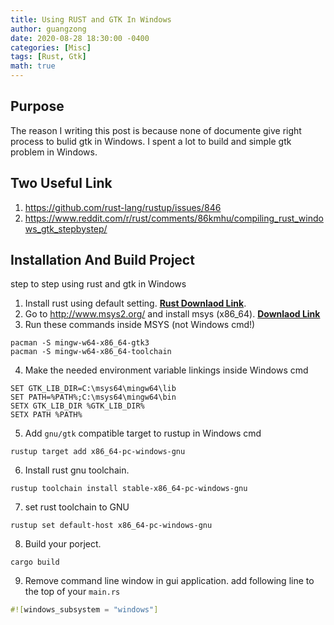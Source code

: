 ```yaml
---
title: Using RUST and GTK In Windows
author: guangzong
date: 2020-08-28 18:30:00 -0400
categories: [Misc]
tags: [Rust, Gtk]
math: true
---
```


## Purpose 

The reason I writing this post is because none of documente give right process to bulid gtk in Windows. I spent a lot to build and simple gtk problem in Windows.


## Two Useful Link

1. <https://github.com/rust-lang/rustup/issues/846>
2. <https://www.reddit.com/r/rust/comments/86kmhu/compiling_rust_windows_gtk_stepbystep/>

## Installation And Build Project

step to step using rust and gtk in Windows

1. Install rust using default setting. [**Rust Downlaod Link**](https://static.rust-lang.org/rustup/dist/i686-pc-windows-gnu/rustup-init.exe).
2. Go to http://www.msys2.org/ and install msys (x86_64). [**Downlaod Link**](https://repo.msys2.org/distrib/x86_64/msys2-x86_64-20200720.exe)
3. Run these commands inside MSYS (not Windows cmd!)
```console
pacman -S mingw-w64-x86_64-gtk3
pacman -S mingw-w64-x86_64-toolchain
```
4. Make the needed environment variable linkings inside Windows cmd 
```console
SET GTK_LIB_DIR=C:\msys64\mingw64\lib
SET PATH=%PATH%;C:\msys64\mingw64\bin
SETX GTK_LIB_DIR %GTK_LIB_DIR%
SETX PATH %PATH%
```
5. Add `gnu/gtk` compatible target to rustup in Windows cmd
```console
rustup target add x86_64-pc-windows-gnu
```
6. Install rust gnu toolchain.
```console
rustup toolchain install stable-x86_64-pc-windows-gnu
```
7. set rust toolchain to GNU
```console
rustup set default-host x86_64-pc-windows-gnu
```
8. Build your porject.
```console
cargo build
```
9. Remove command line window in gui application.
add following line to the top of your `main.rs` 
```rust
#![windows_subsystem = "windows"]
``` 
